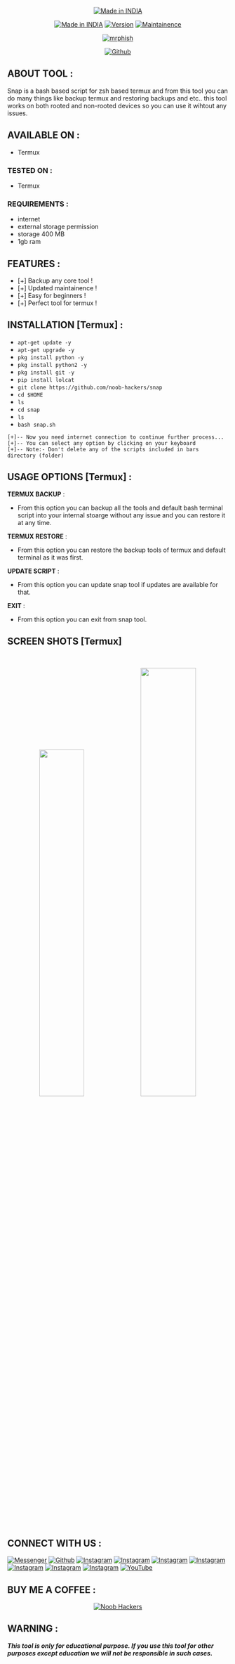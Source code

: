 <p align="center">
<a href="https://bit.ly/2xXJ2x0"><img title="Made in INDIA" src="https://img.shields.io/badge/MADE%20IN-INDIA-SCRIPT?colorA=%23ff8100&colorB=%23017e40&colorC=%23ff0000&style=for-the-badge"></a>
</p>
<p align="center">
<a href="https://bit.ly/2xXJ2x0"><img title="Made in INDIA" src="https://img.shields.io/badge/Tool-Snapback-green.svg"></a>
<a href="https://bit.ly/2xXJ2x0"><img title="Version" src="https://img.shields.io/badge/Version-1.0-green.svg?style=flat-square"></a>
<a href="https://bit.ly/2xXJ2x0"><img title="Maintainence" src="https://img.shields.io/badge/Maintained%3F-yes-green.svg"></a>
</p>
<p align="center">
<a href="https://bit.ly/2xXJ2x0"><img title="mrphish" src="https://user-images.githubusercontent.com/49580304/96558549-b22f1800-1270-11eb-81c4-502960f9447f.jpg"></a>
</p>
<p align="center">
<a href="https://github.com/sd-abubakar"><img title="Github" src="https://img.shields.io/badge/sdabubakar-brightgreen?style=for-the-badge&logo=github"></a>
</p>

## ABOUT TOOL :

Snap is a bash based script for zsh based termux and from this tool you can do many things like backup termux and restoring backups and etc.. this tool works on both rooted and non-rooted devices so you can use it wihtout any issues.

## AVAILABLE ON :

* Termux

### TESTED ON :

* Termux

### REQUIREMENTS :
* internet
* external storage permission
* storage 400 MB
* 1gb ram

## FEATURES :
* [+] Backup any core tool !
* [+] Updated maintainence !
* [+] Easy for beginners !
* [+] Perfect tool for termux !

## INSTALLATION [Termux] :

* `apt-get update -y`
* `apt-get upgrade -y`
* `pkg install python -y`
* `pkg install python2 -y`
* `pkg install git -y`
* `pip install lolcat`
* `git clone https://github.com/noob-hackers/snap`
* `cd $HOME`
* `ls`
* `cd snap`
* `ls`
* `bash snap.sh`
```
[+]-- Now you need internet connection to continue further process...
[+]-- You can select any option by clicking on your keyboard
[+]-- Note:- Don't delete any of the scripts included in bars directory (folder)
```
## USAGE OPTIONS [Termux] :

__TERMUX BACKUP__ :
- From this option you can backup all the tools and default bash terminal script into your internal stoarge without any issue and you can restore it at any time.

__TERMUX RESTORE__ :
- From this option you can restore the backup tools of termux and default terminal as it was first.

__UPDATE SCRIPT__ :
- From this option you can update snap tool if updates are available for that.

__EXIT__ :
- From this option you can exit from snap tool.

## SCREEN SHOTS [Termux]

<br>
<p align="center">
<img width="45%" src="https://user-images.githubusercontent.com/49580304/96559530-071f5e00-1272-11eb-9153-cba6fe3b8e61.jpg"/>
<img width="50%" src="https://user-images.githubusercontent.com/49580304/96559538-08508b00-1272-11eb-8cf5-b145d5c7b758.jpg"/>
</p>

## CONNECT WITH US :

[![Messenger](https://img.shields.io/badge/Chat-Messenger-blue?style=for-the-badge&logo=messenger)](https://rebrand.ly/fbmsnger)
<a href="https://rebrand.ly/githubprof"><img title="Github" src="https://img.shields.io/badge/noob-hackers-brightgreen?style=for-the-badge&logo=github"></a>
[![Instagram](https://img.shields.io/badge/INSTAGRAM-FOLLOW-red?style=for-the-badge&logo=instagram)](https://rebrand.ly/insgrm)
[![Instagram](https://img.shields.io/badge/WEBSITE-VISIT-yellow?style=for-the-badge&logo=blogger)](https://rebrand.ly/noobwebs)
[![Instagram](https://img.shields.io/badge/LINKEDIN-CONNECT-red?style=for-the-badge&logo=linkedin)](https://rebrand.ly/linkedinprof)
[![Instagram](https://img.shields.io/badge/FACEBOOK-LIKE-red?style=for-the-badge&logo=facebook)](https://rebrand.ly/fsbpage)
[![Instagram](https://img.shields.io/badge/TELEGRAM-CHANNEL-red?style=for-the-badge&logo=telegram)](https://rebrand.ly/telegramchnl)
[![Instagram](https://img.shields.io/badge/WHATSAPP-JOINGROUP-red?style=for-the-badge&logo=whatsapp)](https://rebrand.ly/hckrgroups)
[![Instagram](https://img.shields.io/badge/DISCUSSION-FORUM-blue?style=for-the-badge&logo=forum)](https://rebrand.ly/nhforums)
<a href="https://rebrand.ly/noobhackers"><img title="YouTube" src="https://img.shields.io/badge/YouTube-Noob Hackers-red?style=for-the-badge&logo=Youtube"></a>

## BUY ME A COFFEE :

<p align="center">
<a href="https://rebrand.ly/BuyCoffee"><img title="Noob Hackers" src="https://camo.githubusercontent.com/ae8af018f80649f3d379eb23dbf59acceaffa24e/68747470733a2f2f6c69626572617061792e636f6d2f6173736574732f776964676574732f646f6e6174652e737667"></a>
</p>

## WARNING : 
***This tool is only for educational purpose. If you use this tool for other purposes except education we will not be responsible in such cases.***
